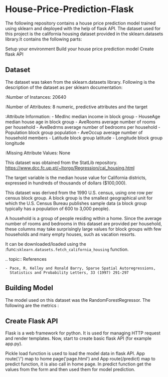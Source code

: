 # House-Price-Prediction-Flask
The following repository contains a house price prediction model trained using sklearn and deployed with the help of flask API. The dataset used for this project is the california housing dataset provided in the sklearn.datasets library.It contains the following parts:

Setup your environment
Build your house price prediction model
Create flask API

## Dataset
The dataset was taken from the sklearn.datasets library. Following is the description of the dataset as per sklearn documentation:

:Number of Instances: 20640

:Number of Attributes: 8 numeric, predictive attributes and the target

:Attribute Information:
    - MedInc        median income in block group
    - HouseAge      median house age in block group
    - AveRooms      average number of rooms per household
    - AveBedrms     average number of bedrooms per household
    - Population    block group population
    - AveOccup      average number of household members
    - Latitude      block group latitude
    - Longitude     block group longitude

:Missing Attribute Values: None

This dataset was obtained from the StatLib repository.
https://www.dcc.fc.up.pt/~ltorgo/Regression/cal_housing.html

The target variable is the median house value for California districts,
expressed in hundreds of thousands of dollars ($100,000).

This dataset was derived from the 1990 U.S. census, using one row per census
block group. A block group is the smallest geographical unit for which the U.S.
Census Bureau publishes sample data (a block group typically has a population
of 600 to 3,000 people).

A household is a group of people residing within a home. Since the average
number of rooms and bedrooms in this dataset are provided per household, these
columns may take surprisingly large values for block groups with few households
and many empty houses, such as vacation resorts.

It can be downloaded/loaded using the
:func:`sklearn.datasets.fetch_california_housing` function.

.. topic:: References

    - Pace, R. Kelley and Ronald Barry, Sparse Spatial Autoregressions,
      Statistics and Probability Letters, 33 (1997) 291-297


## Building Model
The model used on this dataset was the RandomForestRegressor. The following are the metrics : 

## Create Flask API

Flask is a web framework for python. It is used for managing HTTP request and render templates. Now, start to create basic flask API (for example app.py). 

Pickle load function is used to load the model data in flask API. App route('/') map to home page('page.html') and App route(/predict) map to predict function, it is also call in home page. In predict function get the values from the form and then used them for model prediction.

